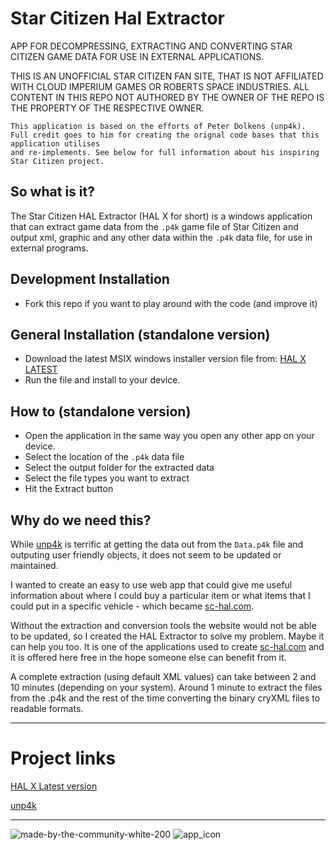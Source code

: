 # Star Citizen Hal Extractor

APP FOR DECOMPRESSING, EXTRACTING AND CONVERTING STAR CITIZEN GAME DATA FOR USE IN EXTERNAL APPLICATIONS.

THIS IS AN UNOFFICIAL STAR CITIZEN FAN SITE, THAT IS NOT AFFILIATED WITH CLOUD IMPERIUM GAMES OR ROBERTS SPACE INDUSTRIES.
ALL CONTENT IN THIS REPO NOT AUTHORED BY THE OWNER OF THE REPO IS THE PROPERTY OF THE RESPECTIVE OWNER.
```
This application is based on the efforts of Peter Dolkens (unp4k).
Full credit goes to him for creating the orignal code bases that this application utilises 
and re-implements. See below for full information about his inspiring Star Citizen project.
```
## So what is it?
The Star Citizen HAL Extractor (HAL X for short) is a windows application that can extract game data from the `.p4k` game file of Star Citizen and output xml, graphic and any other data within the `.p4k` data file, for use in external programs.

## Development Installation
* Fork this repo if you want to play around with the code (and improve it)

## General Installation (standalone version)
* Download the latest MSIX windows installer version file from: [HAL X LATEST](https://sc-hal.com/hal-x/latest)
* Run the file and install to your device.

## How to (standalone version)
* Open the application in the same way you open any other app on your device.
* Select the location of the `.p4k` data file
* Select the output folder for the extracted data
* Select the file types you want to extract
* Hit the Extract button

## Why do we need this?
While [unp4k](https://github.com/dolkensp/unp4k) is terrific at getting the data out from the `Data.p4k` file and outputing user friendly objects, it does not seem to be updated or maintained.

I wanted to create an easy to use web app that could give me useful information about where I could buy a particular item or what items that I could put in a specific vehicle - which became [sc-hal.com](https://sc-hal.com). 

Without the extraction and conversion tools the website would not be able to be updated, so I created the HAL Extractor to solve my problem. Maybe it can help you too. It is one of the applications used to create [sc-hal.com](https://sc-hal.com/) and it is offered here free in the hope someone else can benefit from it.

A complete extraction (using default XML values) can take between 2 and 10 minutes (depending on your system). Around 1 minute to extract the files from the .p4k and the rest of the time converting the binary cryXML files to readable formats.

---

# Project links
[HAL X Latest version](https://sc-hal.com/hal-x/latest)

[unp4k](https://github.com/dolkensp/unp4k)


---

![made-by-the-community-white-200](https://user-images.githubusercontent.com/44800187/210419931-50f91abd-6fc1-4135-bd62-0d84c496a5bc.png)  ![app_icon](https://github.com/SimonJWales/StarCitizen.Hal.Extractor/assets/44800187/962a408d-5c15-419d-9218-5768ddd033bf)
